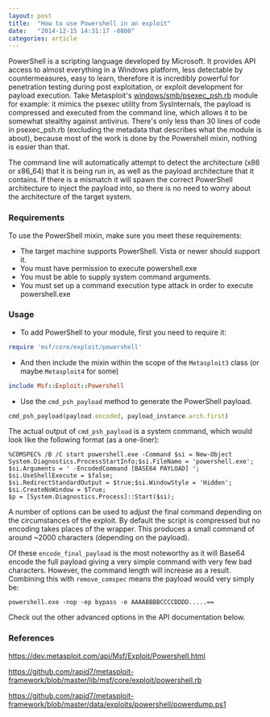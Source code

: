 ```yaml
---
layout: post
title:  "How to use Powershell in an exploit"
date:   "2014-12-15 14:31:17 -0800"
categories: article
---
```


PowerShell is a scripting language developed by Microsoft. It provides API access to almost everything in a Windows platform, less detectable by countermeasures, easy to learn, therefore it is incredibly powerful for penetration testing during post exploitation, or exploit development for payload execution. Take Metasploit's [windows/smb/psexec_psh.rb](https://github.com/rapid7/metasploit-framework/blob/master/modules/exploits/windows/smb/psexec_psh.rb) module for example: it mimics the psexec utility from SysInternals, the payload is compressed and executed from the command line, which allows it to be somewhat stealthy against antivirus. There's only less than 30 lines of code in psexec_psh.rb (excluding the metadata that describes what the module is about), because most of the work is done by the Powershell mixin, nothing is easier than that.

The command line will automatically attempt to detect the architecture (x86 or x86_64) that it is being run in, as well as the payload architecture that it contains. If there is a mismatch it will spawn the correct PowerShell architecture to inject the payload into, so there is no need to worry about the architecture of the target system. 

### Requirements

To use the PowerShell mixin, make sure you meet these requirements:

* The target machine supports PowerShell. Vista or newer should support it.
* You must have permission to execute powershell.exe
* You must be able to supply system command arguments.
* You must set up a command execution type attack in order to execute powershell.exe

### Usage

* To add PowerShell to your module, first you need to require it:

```ruby
require 'msf/core/exploit/powershell'
```

* And then include the mixin within the scope of the ```Metasploit3``` class (or maybe ```Metasploit4``` for some)

```ruby
include Msf::Exploit::Powershell
```

* Use the ```cmd_psh_payload``` method to generate the PowerShell payload.

```ruby
cmd_psh_payload(payload.encoded, payload_instance.arch.first)
```

The actual output of ```cmd_psh_payload``` is a system command, which would look like the following format (as a one-liner):

```
%COMSPEC% /B /C start powershell.exe -Command $si = New-Object
System.Diagnostics.ProcessStartInfo;$si.FileName = 'powershell.exe';
$si.Arguments = ' -EncodedCommand [BASE64 PAYLOAD] ';
$si.UseShellExecute = $false;
$si.RedirectStandardOutput = $true;$si.WindowStyle = 'Hidden';
$si.CreateNoWindow = $True;
$p = [System.Diagnostics.Process]::Start($si);
```

A number of options can be used to adjust the final command depending on the circumstances of the exploit. By default the script is compressed but no encoding takes places of the wrapper. This produces a small command of around ~2000 characters (depending on the payload). 

Of these `encode_final_payload` is the most noteworthy as it will Base64 encode the full payload giving a very simple command with very few bad characters. However, the command length will increase as a result. Combining this with `remove_comspec` means the payload would very simply be:

`powershell.exe -nop -ep bypass -e AAAABBBBCCCCDDDD.....==`

Check out the other advanced options in the API documentation below.

### References

https://dev.metasploit.com/api/Msf/Exploit/Powershell.html

https://github.com/rapid7/metasploit-framework/blob/master/lib/msf/core/exploit/powershell.rb

https://github.com/rapid7/metasploit-framework/blob/master/data/exploits/powershell/powerdump.ps1